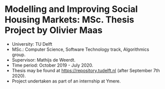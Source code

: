 # Modelling and Improving Social Housing Markets: MSc. Thesis Project by Olivier Maas
- University: TU Delft
- MSc.: Computer Science, Software Technology track, Algorithmics group.
- Supervisor: Mathijs de Weerdt.
- Time period: October 2019 - July 2020.
- Thesis may be found at https://repository.tudelft.nl (after September 7th 2020).
- Project undertaken as part of an internship at Ymere.
